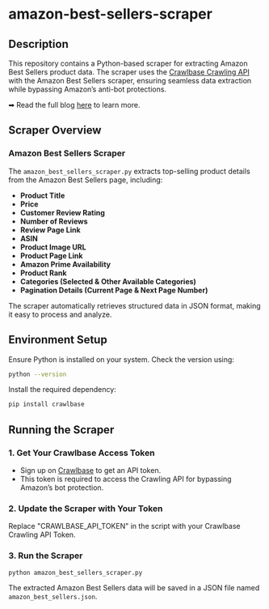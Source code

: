 # amazon-best-sellers-scraper

## Description

This repository contains a Python-based scraper for extracting Amazon Best Sellers product data. The scraper uses the [Crawlbase Crawling API](https://crawlbase.com/crawling-api-avoid-captchas-blocks) with the Amazon Best Sellers scraper, ensuring seamless data extraction while bypassing Amazon’s anti-bot protections.

➡ Read the full blog [here](https://crawlbase.com/blog/scrape-amazon-best-sellers/) to learn more.

## Scraper Overview

### Amazon Best Sellers Scraper

The `amazon_best_sellers_scraper.py` extracts top-selling product details from the Amazon Best Sellers page, including:

- **Product Title**
- **Price**
- **Customer Review Rating**
- **Number of Reviews**
- **Review Page Link**
- **ASIN**
- **Product Image URL**
- **Product Page Link**
- **Amazon Prime Availability**
- **Product Rank**
- **Categories (Selected & Other Available Categories)**
- **Pagination Details (Current Page & Next Page Number)**

The scraper automatically retrieves structured data in JSON format, making it easy to process and analyze.

## Environment Setup

Ensure Python is installed on your system. Check the version using:

```bash
python --version
```

Install the required dependency:

```bash
pip install crawlbase
```

## Running the Scraper

### 1. Get Your Crawlbase Access Token

- Sign up on [Crawlbase](https://crawlbase.com/signup) to get an API token.
- This token is required to access the Crawling API for bypassing Amazon’s bot protection.

### 2. Update the Scraper with Your Token

Replace "CRAWLBASE_API_TOKEN" in the script with your Crawlbase Crawling API Token.

### 3. Run the Scraper

```bash
python amazon_best_sellers_scraper.py
```

The extracted Amazon Best Sellers data will be saved in a JSON file named `amazon_best_sellers.json`.
